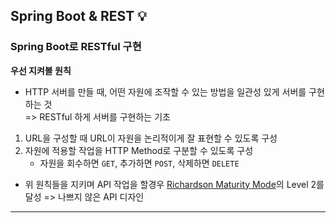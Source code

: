 ## Spring Boot & REST  💡
### Spring Boot로 RESTful 구현
**우선 지켜볼 원칙**
- HTTP 서버를 만들 때, 어떤 자원에 조작할 수 있는 방법을 일관성 있게 서버를 구현하는 것   
=> RESTful 하게 서버를 구현하는 기초
1. URL을 구성할 때 URL이 자원을 논리적이게 잘 표현할 수 있도록 구성
2. 자원에 적용할 작업을 HTTP Method로 구분할 수 있도록 구성
   - 자원을 회수하면 `GET`, 추가하면 `POST`, 삭제하면 `DELETE`


- 위 원칙들을 지키며 API 작업을 할경우 [Richardson Maturity Mode](https://en.wikipedia.org/wiki/Richardson_Maturity_Model)의 
Level 2를 달성 => 나쁘지 않은 API 디자인
----
